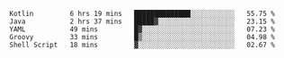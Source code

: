 <!--START_SECTION:waka-->
```text
Kotlin         6 hrs 19 mins   ██████████████░░░░░░░░░░░   55.75 % 
Java           2 hrs 37 mins   █████▓░░░░░░░░░░░░░░░░░░░   23.15 % 
YAML           49 mins         █▓░░░░░░░░░░░░░░░░░░░░░░░   07.23 % 
Groovy         33 mins         █▒░░░░░░░░░░░░░░░░░░░░░░░   04.98 % 
Shell Script   18 mins         ▓░░░░░░░░░░░░░░░░░░░░░░░░   02.67 % 
```
<!--END_SECTION:waka-->
